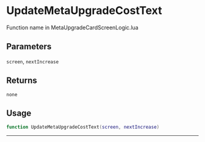 # UpdateMetaUpgradeCostText
Function name in MetaUpgradeCardScreenLogic.lua
## Parameters
`screen`, `nextIncrease`
## Returns
`none`
## Usage
```lua
function UpdateMetaUpgradeCostText(screen, nextIncrease)
```
---
